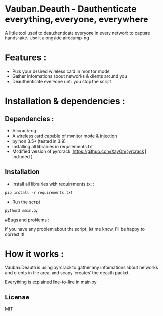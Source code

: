 # Vauban.Deauth - Dauthenticate everything, everyone, everywhere
A little tool used to deauthenticate everyone in every network to capture handshake. Use it alongside airodump-ng

# Features : 

- Puts your desired wireless card in monitor mode
- Gather informations about networks & clients around you
- Deauthenticate everyone until you stop the script

# Installation & dependencies :

## Dependencies : 

- Aircrack-ng
- A wireless card capable of monitor mode & injection
- python 3.5+ (tested in 3.9)
- installing all librairies in requirements.txt
- Modified version of pyrcrack (https://github.com/XayOn/pyrcrack | Included ) 

## Installation

- Install all librairies with requirements.txt : 
```
pip install -r requirements.txt
```
- Run the script 

```
python3 main.py
```

#Bugs and problems : 

If you have any problem about the script, let me know, i'll be happy to correct it!

# How it works : 

Vauban.Deauth is using pyrcrack to gather any informations about networks and clients in the area, and scapy 'creates' the deauth packet.

Everything is explained line-to-line in main.py

## License
[MIT](https://choosealicense.com/licenses/mit/)
